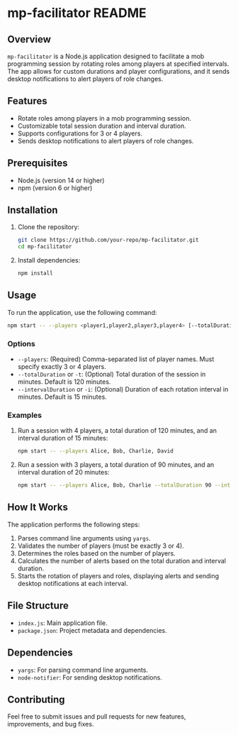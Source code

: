 # mp-facilitator README

## Overview

`mp-facilitator` is a Node.js application designed to facilitate a mob programming session by rotating roles among players at specified intervals. The app allows for custom durations and player configurations, and it sends desktop notifications to alert players of role changes.

## Features

- Rotate roles among players in a mob programming session.
- Customizable total session duration and interval duration.
- Supports configurations for 3 or 4 players.
- Sends desktop notifications to alert players of role changes.

## Prerequisites

- Node.js (version 14 or higher)
- npm (version 6 or higher)

## Installation

1. Clone the repository:

   ```bash
   git clone https://github.com/your-repo/mp-facilitator.git
   cd mp-facilitator
   ```

2. Install dependencies:

   ```bash
   npm install
   ```

## Usage

To run the application, use the following command:

```bash
npm start -- --players <player1,player2,player3,player4> [--totalDuration <minutes>] [--intervalDuration <minutes>]
```

### Options

- `--players`: (Required) Comma-separated list of player names. Must specify exactly 3 or 4 players.
- `--totalDuration` or `-t`: (Optional) Total duration of the session in minutes. Default is 120 minutes.
- `--intervalDuration` or `-i`: (Optional) Duration of each rotation interval in minutes. Default is 15 minutes.

### Examples

1. Run a session with 4 players, a total duration of 120 minutes, and an interval duration of 15 minutes:

   ```bash
   npm start -- --players Alice, Bob, Charlie, David
   ```

2. Run a session with 3 players, a total duration of 90 minutes, and an interval duration of 20 minutes:

   ```bash
   npm start -- --players Alice, Bob, Charlie --totalDuration 90 --intervalDuration 20
   ```

## How It Works

The application performs the following steps:

1. Parses command line arguments using `yargs`.
2. Validates the number of players (must be exactly 3 or 4).
3. Determines the roles based on the number of players.
4. Calculates the number of alerts based on the total duration and interval duration.
5. Starts the rotation of players and roles, displaying alerts and sending desktop notifications at each interval.

## File Structure

- `index.js`: Main application file.
- `package.json`: Project metadata and dependencies.

## Dependencies

- `yargs`: For parsing command line arguments.
- `node-notifier`: For sending desktop notifications.

## Contributing

Feel free to submit issues and pull requests for new features, improvements, and bug fixes.
